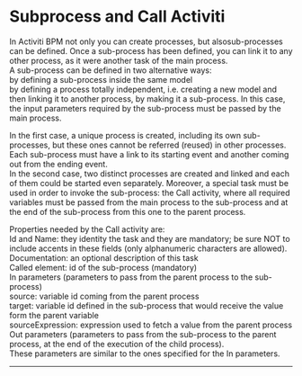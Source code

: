 # Subprocess and Call Activiti

In Activiti BPM not only you can create processes, but alsosub-processes can be defined. Once a sub-process has been defined, you can link it to any other process, as it were another task of the main process.  
A sub-process can be defined in two alternative ways:  
by defining a sub-process inside the same model  
by defining a process totally independent, i.e. creating a new model and then linking it to another process, by making it a sub-process. In this case, the input parameters required by the sub-process must be passed by the main process.

In the first case, a unique process is created, including its own sub-processes, but these ones cannot be referred \(reused\) in other processes. Each sub-process must have a link to its starting event and another coming out from the ending event.  
In the second case, two distinct processes are created and linked and each of them could be started even separately. Moreover, a special task must be used in order to invoke the sub-process: the Call activity, where all required variables must be passed from the main process to the sub-process and at the end of the sub-process from this one to the parent process.

Properties needed by the Call activity are:  
Id and Name: they identity the task and they are mandatory; be sure NOT to include accents in these fields \(only alphanumeric characters are allowed\).  
Documentation: an optional description of this task  
Called element: id of the sub-process \(mandatory\)  
In parameters \(parameters to pass from the parent process to the sub-process\)  
source: variable id coming from the parent process  
target: variable id defined in the sub-process that would receive the value form the parent variable  
sourceExpression: expression used to fetch a value from the parent process  
Out parameters \(parameters to pass from the sub-process to the parent process, at the end of the execution of the child process\).  
These parameters are similar to the ones specified for the In parameters.

---



